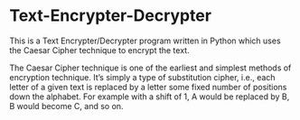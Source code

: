 # Text-Encrypter-Decrypter

This is a Text Encrypter/Decrypter program written in Python which uses the Caesar Cipher technique to encrypt the text.

The Caesar Cipher technique is one of the earliest and simplest methods of encryption technique. It’s simply a type of substitution cipher, i.e., each letter of a given text is replaced by a letter some fixed number of positions down the alphabet. For example with a shift of 1, A would be replaced by B, B would become C, and so on. 
